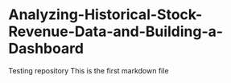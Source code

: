 # Analyzing-Historical-Stock-Revenue-Data-and-Building-a-Dashboard
Testing repository
This is the first markdown file
